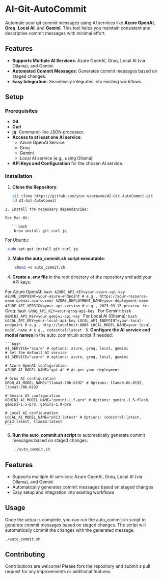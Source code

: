 # AI-Git-AutoCommit

Automate your git commit messages using AI services like **Azure OpenAI**, **Groq**, **Local AI**, and **Gemini**. This tool helps you maintain consistent and descriptive commit messages with minimal effort.

## Features

- **Supports Multiple AI Services**: Azure OpenAI, Groq, Local AI (via Ollama), and Gemini.
- **Automated Commit Messages**: Generates commit messages based on staged changes.
- **Easy Integration**: Seamlessly integrates into existing workflows.

## Setup

### Prerequisites

- **Git**
- **Curl**
- **jq**: Command-line JSON processor.
- **Access to at least one AI service**:
    - Azure OpenAI Service
    - Groq
    - Gemini
    - Local AI service (e.g., using Ollama)
- **API Keys and Configuration** for the chosen AI service.

### Installation

1. **Clone the Repository**:

   ```bash
   git clone https://github.com/your-username/AI-Git-AutoCommit.git
   cd AI-Git-AutoCommit
```
2. Install the necessary dependencies:

For Mac OS:

   ```bash
    brew install git curl jq
   ```

For Ubuntu:

   ```bash
    sudo apt-get install git curl jq
   ```

3. **Make the auto_commit.sh script executable**:

   ```bash
    chmod +x auto_commit.sh
    ```
   
4. **Create a .env file** in the root directory of the repository and add your API keys:

For Azure OpenAI:
    ```bash
    AZURE_API_KEY=your-azure-api-key
   AZURE_ENDPOINT=your-azure-endpoint # e.g., https://your-resource-name.openai.azure.com/
   AZURE_DEPLOYMENT_NAME=your-deployment-name
   AZURE_API_VERSION=your-api-version # e.g., 2023-03-15-preview
    ```
For Groq:
    ```bash
    GROQ_API_KEY=your-groq-api-key
    ```
For Gemini:
    ```bash
    GEMINI_API_KEY=your-gemini-api-key
    ```
For Local AI (Ollama):
    ```bash
    LOCAL_API_KEY=your-local-api-key
    LOCAL_API_ENDPOINT=your-local-endpoint # e.g., http://localhost:8000
    LOCAL_MODEL_NAME=your-local-model-name # e.g., codestral:latest
    ```
5. **Configure the AI service and model names** in the auto_commit.sh script if needed:

    ```bash
    AI_SERVICE="azure" # options: azure, groq, local, gemini
    # Set the default AI service
    AI_SERVICE="azure" # options: azure, groq, local, gemini
    
    # Azure OpenAI configuration
    AZURE_AI_MODEL_NAME="gpt-4" # As per your deployment
    
    # Groq AI configuration
    GROQ_AI_MODEL_NAME="llama3-70b-8192" # Options: llama3-8b-8192, llama3-70b-8192
    
    # Gemini AI configuration
    GEMINI_AI_MODEL_NAME="gemini-1.5-pro" # Options: gemini-1.5-flash, gemini-1.5-pro, gemini-1.0-pro
    
    # Local AI configuration
    LOCAL_AI_MODEL_NAME="phi3:latest" # Options: codestral:latest, phi3:latest, llama3:latest
    ```

6. **Run the auto_commit.sh script** to automatically generate commit messages based on staged changes:

    ```bash
     ./auto_commit.sh
    ```
## Features

- Supports multiple AI services: Azure OpenAI, Groq, Local AI (via Ollama), and Gemini
- Automatically generates commit messages based on staged changes
- Easy setup and integration into existing workflows

## Usage

Once the setup is complete, you can run the auto_commit.sh script to generate commit messages based on staged changes.
The script will automatically commit the changes with the generated message.

```bash
./auto_commit.sh
```

## Contributing

Contributions are welcome! Please fork the repository and submit a pull request for any improvements or additional
features.
   
